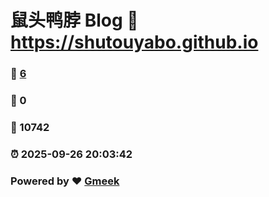 # 鼠头鸭脖 Blog :link: https://shutouyabo.github.io 
### :page_facing_up: [6](https://shutouyabo.github.io/tag.html) 
### :speech_balloon: 0 
### :hibiscus: 10742 
### :alarm_clock: 2025-09-26 20:03:42 
### Powered by :heart: [Gmeek](https://github.com/Meekdai/Gmeek)
